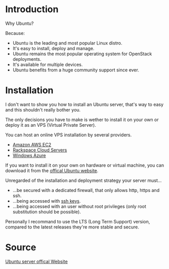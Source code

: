 # Introduction

Why Ubuntu?

Because:

* Ubuntu is the leading and most popular Linux distro. 
* It's easy to install, deploy and manage.
* Ubuntu remains the most popular operating system for OpenStack deployments.
* It's available for multiple devices.
* Ubuntu benefits from a huge community support since ever.

# Installation

I don't want to show you how to install an Ubuntu server, that's way to easy and this shouldn't really bother you.

The only decisions you have to make is wether to install it on your own or deploy it as an VPS (Virtual Private Server).

You can host an online VPS installation by several providers.

* [Amazon AWS EC2](https://aws.amazon.com/de/ec2/)
* [Rackspace Cloud Servers](http://www.rackspace.com/cloud/servers/)
* [Windows Azure](http://www.windowsazure.com/de-de/)

If you want to install it on your own on hardware or virtual machine, you can download it from the [offical Ubuntu website](http://www.ubuntu.com/download/server).

Unregarded of the installation and deployment strategy your server must... 

* ...be secured with a dedicated firewall, that only allows http, https and ssh.
* ...being accessed with [ssh keys](https://help.ubuntu.com/community/SSH/OpenSSH/Keys).
* ...being accessed with an user without root privileges (only root substitution should be possible).
 
Personally I recommand to use the LTS (Long Term Support) version, compared to the latest releases they're more stable and secure.

# Source

[Ubuntu server offical Website](http://www.ubuntu.com/server)